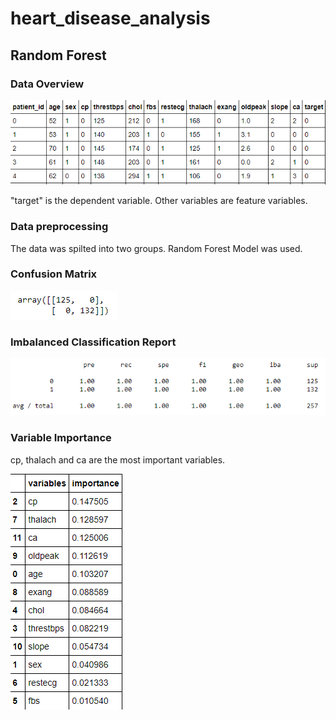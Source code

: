 # heart_disease_analysis

## Random Forest


### Data Overview
![data](Resource/data.png)

"target" is the dependent variable. Other variables are feature variables.

### Data preprocessing
The data was spilted into two groups. Random Forest Model was used.


### Confusion Matrix
![cm](Resource/cm.png)


### Imbalanced Classification Report
![icr](Resource/icr.png)

### Variable Importance
cp, thalach and ca are the most important variables.

![vm](Resource/vm.png)
